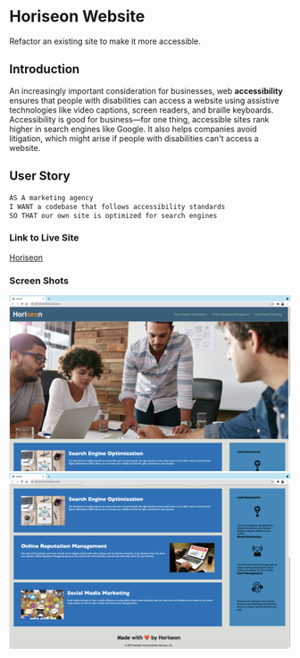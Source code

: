 # Horiseon Website

Refactor an existing site to make it more accessible. 

## Introduction

An increasingly important consideration for businesses, web **accessibility** ensures that people with disabilities can access a website using assistive technologies like video captions, screen readers, and braille keyboards. Accessibility is good for business&mdash;for one thing, accessible sites rank higher in search engines like Google. It also helps companies avoid litigation, which might arise if people with disabilities can't access a website.

## User Story
```
AS A marketing agency
I WANT a codebase that follows accessibility standards
SO THAT our own site is optimized for search engines
```

### Link to Live Site
[Horiseon](https://mohamedmesahel.github.io/horiseon-website/)

### Screen Shots

![](assets/images/main.png)
![](assets/images/body.png)
